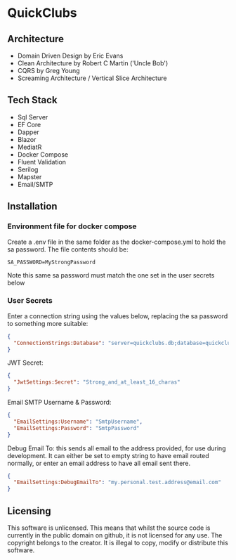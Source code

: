 # QuickClubs

## Architecture

- Domain Driven Design by Eric Evans
- Clean Architecture by Robert C Martin ('Uncle Bob')
- CQRS by Greg Young
- Screaming Architecture / Vertical Slice Architecture

## Tech Stack

- Sql Server
- EF Core
- Dapper
- Blazor
- MediatR
- Docker Compose
- Fluent Validation
- Serilog
- Mapster
- Email/SMTP

## Installation

### Environment file for docker compose
Create a .env file in the same folder as the docker-compose.yml to hold the sa password.  The file contents should be:

```
SA_PASSWORD=MyStrongPassword
```
Note this same sa password must match the one set in the user secrets below

### User Secrets

Enter a connection string using the values below, replacing the sa password to something more suitable:
```json
{
  "ConnectionStrings:Database": "server=quickclubs.db;database=quickclubs;user id=sa;password=MyStrongPassword;encrypt=false;"
}
```

JWT Secret:
```json
{
  "JwtSettings:Secret": "Strong_and_at_least_16_charas"
}
```

Email SMTP Username & Password:
```json
{
  "EmailSettings:Username": "SmtpUsername",
  "EmailSettings:Password": "SmtpPassword"
}
```

Debug Email To:
this sends all email to the address provided, for use during development.  It can either be set to empty string to have email routed normally, or enter an email address to have all email sent there.
```json
{
  "EmailSettings:DebugEmailTo": "my.personal.test.address@email.com"
}
```

## Licensing

This software is unlicensed.  This means that whilst the source code is currently in the public domain on github, it is not licensed for any use.  The copyright belongs to the creator.  It is illegal to copy, modify or distribute this software.